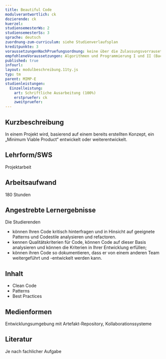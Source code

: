 ```yaml
---
title: Beautiful Code
modulverantwortlich: ck
dozierende: ck
kuerzel: 
studiensemesterWs: 2
studiensemesterSs: 3
sprache: deutsch
zuordnung-zum-curriculum: siehe Studienverlaufsplan
kreditpunkte: 3
voraussetzungenNachPruefungsordnung: keine über die Zulassungsvorrausetzungen zum Studium hinausgehenden
empfohleneVoraussetzungen: Algorithmen und Programmierung I und II (Bachelor), Softwaretechnik (Bachelor), einschlägige Entwicklungskenntnisse und -erfahrungen in Projekten im Studienschwerpunkt
published: true
infourl: 
layout: modulbeschreibung.11ty.js
typ: tm
parent: MIMP-E
studienleistungen:
  Einzelleistung:
    art: Schriftliche Ausarbeitung (100%)
    erstpruefer: ck
    zweitpruefer: 
---
```


## Kurzbeschreibung
In einem Projekt wird, basierend auf einem bereits erstellten Konzept, ein „Minimum Viable Product“ entwickelt oder weiterentwickelt.

## Lehrform/SWS
Projektarbeit

## Arbeitsaufwand
180 Stunden

## Angestrebte Lernergebnisse

Die Studierenden

- können Ihren Code kritisch hinterfragen und in Hinsicht auf geeignete Patterns und Codestile analysieren und refactoren.
- kennen Qualitätskriterien für Code, können Code auf dieser Basis analysieren und können die Kriterien in Ihrer Entwicklung erfüllen;
- können ihren Code so dokumentieren, dass er von einem anderen Team weitergeführt und -entwickelt werden kann.


## Inhalt

* Clean Code
* Patterns
* Best Practices

## Medienformen
Entwicklungsumgebung mit Artefakt-Repository, Kollaborationssysteme

## Literatur
Je nach fachlicher Aufgabe
